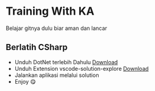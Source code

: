 # Training With KA

Belajar gitnya dulu biar aman dan lancar

## Berlatih CSharp

- Unduh DotNet terlebih Dahulu [Download](https://dotnet.microsoft.com/en-us/download/dotnet/sdk-for-vs-code)
- Unduh Extension vscode-solution-explore [Download](https://marketplace.visualstudio.com/items?itemName=fernandoescolar.vscode-solution-explorer)
- Jalankan aplikasi melalui solution
- Enjoy 😋
